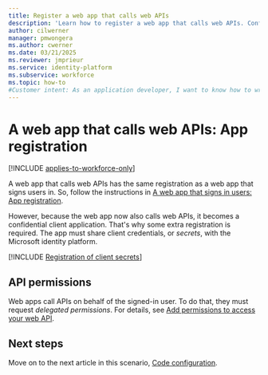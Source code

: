 ```yaml
---
title: Register a web app that calls web APIs
description: 'Learn how to register a web app that calls web APIs. Configure client secrets and delegated permissions with the Microsoft identity platform.  '
author: cilwerner
manager: pmwongera
ms.author: cwerner
ms.date: 03/21/2025
ms.reviewer: jmprieur
ms.service: identity-platform
ms.subservice: workforce
ms.topic: how-to
#Customer intent: As an application developer, I want to know how to write a web app that calls web APIs by using the Microsoft identity platform.
---
```


# A web app that calls web APIs: App registration

[!INCLUDE [applies-to-workforce-only](../external-id/includes/applies-to-workforce-only.md)]

A web app that calls web APIs has the same registration as a web app that signs users in. So, follow the instructions in [A web app that signs in users: App registration](scenario-web-app-sign-user-app-registration.md).

However, because the web app now also calls web APIs, it becomes a confidential client application. That's why some extra registration is required. The app must share client credentials, or *secrets*, with the Microsoft identity platform.

[!INCLUDE [Registration of client secrets](./includes/scenarios/scenarios-registration-client-secrets.md)]

## API permissions

Web apps call APIs on behalf of the signed-in user. To do that, they must request *delegated permissions*. For details, see [Add permissions to access your web API](quickstart-configure-app-access-web-apis.md#add-permissions-to-access-your-web-api).

## Next steps

Move on to the next article in this scenario,
[Code configuration](scenario-web-app-call-api-app-configuration.md).